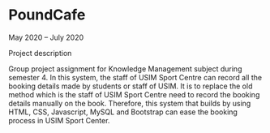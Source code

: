 # PoundCafe
May 2020 – July 2020

Project description

Group project assignment for Knowledge Management subject during semester 4. In this system, the staff of USIM Sport Centre can record all the booking details made by students or staff of USIM. It is to replace the old method which is the staff of USIM Sport Centre need to record the booking details manually on the book. Therefore, this system that builds by using HTML, CSS, Javascript, MySQL and Bootstrap can ease the booking process in USIM Sport Center.
